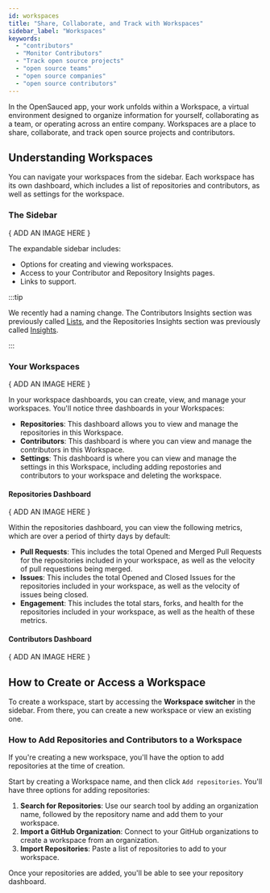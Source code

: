 ```yaml
---
id: workspaces
title: "Share, Collaborate, and Track with Workspaces"
sidebar_label: "Workspaces"
keywords:
  - "contributors"
  - "Monitor Contributors"
  - "Track open source projects"
  - "open source teams"
  - "open source companies"
  - "open source contributors"
---
```


In the OpenSauced app, your work unfolds within a Workspace, a virtual environment designed to organize information for yourself, collaborating as a team, or operating across an entire company. Workspaces are a place to share, collaborate, and track open source projects and  contributors.

## Understanding Workspaces

You can navigate your workspaces from the sidebar. Each workspace has its own dashboard, which includes a list of repositories and contributors, as well as settings for the workspace.

### The Sidebar

{ ADD AN IMAGE HERE }

The expandable sidebar includes:

 - Options for creating and viewing workspaces.
 - Access to your Contributor and Repository Insights pages.
 - Links to support.

:::tip

 We recently had a naming change. The Contributors Insights section was previously called [Lists](lists.md), and the Repositories Insights section was previously called [Insights](./repo-insights.md).

:::


### Your Workspaces

{ ADD AN IMAGE HERE }

In your workspace dashboards, you can create, view, and manage your workspaces. You'll notice three dashboards in your Workspaces: 

- **Repositories**: This dashboard allows you to view and manage the repositories in this Workspace. 
- **Contributors**: This dashboard is where you can view and manage the contributors in this Workspace.
- **Settings**: This dashboard is where you can view and manage the settings in this Workspace, including adding repostories and contributors to your workspace and deleting the workspace.

#### Repositories Dashboard

{ ADD AN IMAGE HERE }

Within the repositories dashboard, you can view the following metrics, which are over a period of thirty days by default:

- **Pull Requests**: This includes the total Opened and Merged Pull Requests for the repositories included in your workspace, as well as the velocity of pull requestions being merged.
- **Issues**: This includes the total Opened and Closed Issues for the repositories included in your workspace, as well as the velocity of issues being closed.
- **Engagement**: This includes the total stars, forks, and health for the repositories included in your workspace, as well as the health of these metrics.

#### Contributors Dashboard

{ ADD AN IMAGE HERE }

## How to Create or Access a Workspace

To create a workspace, start by accessing the **Workspace switcher** in the sidebar. From there, you can create a new workspace or view an existing one.

### How to Add Repositories and Contributors to a Workspace

If you're creating a new workspace, you'll have the option to add repositories at the time of creation.

Start by creating a Workspace name, and then click `Add repositories`. You'll have three options for adding repositories:

1. **Search for Repositories**: Use our search tool by adding an organization name, followed by the repository name and add them to your workspace.
2. **Import a GitHub Organization**: Connect to your GitHub organizations to create a workspace from an organization.
3. **Import Repositories**: Paste a list of repositories to add to your workspace.

Once your repositories are added, you'll be able to see your repository dashboard.